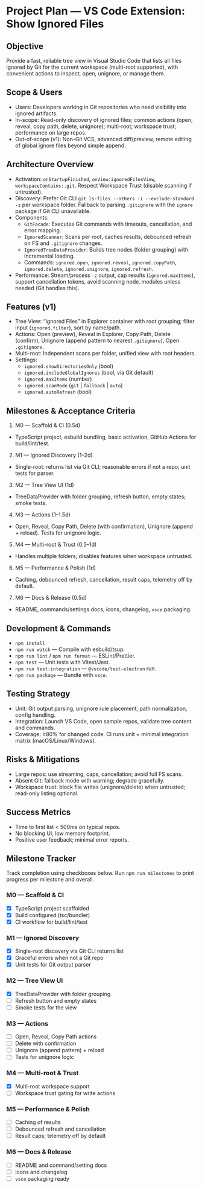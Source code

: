 # Project Plan — VS Code Extension: Show Ignored Files

## Objective
Provide a fast, reliable tree view in Visual Studio Code that lists all files ignored by Git for the current workspace (multi-root supported), with convenient actions to inspect, open, unignore, or manage them.

## Scope & Users
- Users: Developers working in Git repositories who need visibility into ignored artifacts.
- In-scope: Read-only discovery of ignored files; common actions (open, reveal, copy path, delete, unignore); multi-root; workspace trust; performance on large repos.
- Out-of-scope (v1): Non-Git VCS, advanced diff/preview, remote editing of global ignore files beyond simple append.

## Architecture Overview
- Activation: `onStartupFinished`, `onView:ignoredFilesView`, `workspaceContains:.git`. Respect Workspace Trust (disable scanning if untrusted).
- Discovery: Prefer Git CLI `git ls-files --others -i --exclude-standard -z` per workspace folder. Fallback to parsing `.gitignore` with the `ignore` package if Git CLI unavailable.
- Components:
  - `GitFacade`: Executes Git commands with timeouts, cancellation, and error mapping.
  - `IgnoredScanner`: Scans per root, caches results, debounced refresh on FS and `.gitignore` changes.
  - `IgnoredTreeDataProvider`: Builds tree nodes (folder grouping) with incremental loading.
  - Commands: `ignored.open`, `ignored.reveal`, `ignored.copyPath`, `ignored.delete`, `ignored.unignore`, `ignored.refresh`.
- Performance: Stream/process `-z` output, cap results (`ignored.maxItems`), support cancellation tokens, avoid scanning node_modules unless needed (Git handles this).

## Features (v1)
- Tree View: “Ignored Files” in Explorer container with root grouping; filter input (`ignored.filter`), sort by name/path.
- Actions: Open (preview), Reveal in Explorer, Copy Path, Delete (confirm), Unignore (append pattern to nearest `.gitignore`), Open `.gitignore`.
- Multi-root: Independent scans per folder, unified view with root headers.
- Settings:
  - `ignored.showDirectoriesOnly` (bool)
  - `ignored.includeGlobalIgnores` (bool, via Git default)
  - `ignored.maxItems` (number)
  - `ignored.scanMode` (`git` | `fallback` | `auto`)
  - `ignored.autoRefresh` (bool)

## Milestones & Acceptance Criteria
1) M0 — Scaffold & CI (0.5d)
- TypeScript project, esbuild bundling, basic activation, GitHub Actions for build/lint/test.

2) M1 — Ignored Discovery (1–2d)
- Single-root: returns list via Git CLI; reasonable errors if not a repo; unit tests for parser.

3) M2 — Tree View UI (1d)
- TreeDataProvider with folder grouping, refresh button, empty states; smoke tests.

4) M3 — Actions (1–1.5d)
- Open, Reveal, Copy Path, Delete (with confirmation), Unignore (append + reload). Tests for unignore logic.

5) M4 — Multi-root & Trust (0.5–1d)
- Handles multiple folders; disables features when workspace untrusted.

6) M5 — Performance & Polish (1d)
- Caching, debounced refresh, cancellation, result caps, telemetry off by default.

7) M6 — Docs & Release (0.5d)
- README, commands/settings docs, icons, changelog, `vsce` packaging.

## Development & Commands
- `npm install`
- `npm run watch` — Compile with esbuild/tsup.
- `npm run lint` / `npm run format` — ESLint/Prettier.
- `npm test` — Unit tests with Vitest/Jest.
- `npm run test:integration` — `@vscode/test-electron` run.
- `npm run package` — Bundle with `vsce`.

## Testing Strategy
- Unit: Git output parsing, unignore rule placement, path normalization, config handling.
- Integration: Launch VS Code, open sample repos, validate tree content and commands.
- Coverage: ≥80% for changed code. CI runs unit + minimal integration matrix (macOS/Linux/Windows).

## Risks & Mitigations
- Large repos: use streaming, caps, cancellation; avoid full FS scans.
- Absent Git: fallback mode with warning; degrade gracefully.
- Workspace trust: block file writes (unignore/delete) when untrusted; read-only listing optional.

## Success Metrics
- Time to first list < 500ms on typical repos.
- No blocking UI; low memory footprint.
- Positive user feedback; minimal error reports.

## Milestone Tracker
Track completion using checkboxes below. Run `npm run milestones` to print progress per milestone and overall.

### M0 — Scaffold & CI
- [x] TypeScript project scaffolded
- [x] Build configured (tsc/bundler)
- [x] CI workflow for build/lint/test

### M1 — Ignored Discovery
- [x] Single-root discovery via Git CLI returns list
- [x] Graceful errors when not a Git repo
- [x] Unit tests for Git output parser

### M2 — Tree View UI
- [x] TreeDataProvider with folder grouping
- [ ] Refresh button and empty states
- [ ] Smoke tests for the view

### M3 — Actions
- [ ] Open, Reveal, Copy Path actions
- [ ] Delete with confirmation
- [ ] Unignore (append pattern) + reload
- [ ] Tests for unignore logic

### M4 — Multi-root & Trust
- [x] Multi-root workspace support
- [ ] Workspace trust gating for write actions

### M5 — Performance & Polish
- [ ] Caching of results
- [ ] Debounced refresh and cancellation
- [ ] Result caps; telemetry off by default

### M6 — Docs & Release
- [ ] README and command/setting docs
- [ ] Icons and changelog
- [ ] `vsce` packaging ready
